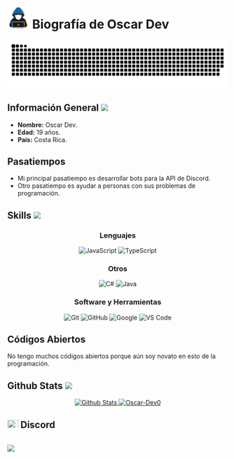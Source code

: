 <!-- Imagen de perfil -->
 # <img src="https://github.com/0xAbdulKhalid/0xAbdulKhalid/raw/main/assets/mdImages/about_me.gif" width="50px" alt="Oscar Dev"> Biografía de Oscar Dev


<!-- Biografía de Oscar Dev -->
<div align="center">
  <a href="https://1999azzar.github.io/1999AZZAR/">
    <img src="./assets/svg/snake.svg" alt="snake"/>
  </a>
</div>

<!-- Información General -->
<section>
  <h2>Información General <img src="https://media.giphy.com/media/hvRJCLFzcasrR4ia7z/giphy.gif" width="35"></h2>
  <ul>
    <li><strong>Nombre:</strong> Oscar Dev.</li>
    <li><strong>Edad:</strong> 19 años.</li>
    <li><strong>País:</strong> Costa Rica.</li>
  </ul>
</section>

<!-- Pasatiempos -->
<section>
  <h2>Pasatiempos</h2>
  <ul>
    <li>Mi principal pasatiempo es desarrollar bots para la API de Discord.</li>
    <li>Otro pasatiempo es ayudar a personas con sus problemas de programación.</li>
  </ul>
</section>

<!-- Skills -->
<section>
  <h2>Skills <img src="https://media2.giphy.com/media/QssGEmpkyEOhBCb7e1/giphy.gif?cid=ecf05e47a0n3gi1bfqntqmob8g9aid1oyj2wr3ds3mg700bl&rid=giphy.gif" width="25"></h2>
  <div align="center">
    <h3>Lenguajes</h3>
    <img src="https://img.shields.io/badge/JavaScript-F7DF1E?style=for-the-badge&logo=javascript&logoColor=black" alt="JavaScript">
    <img src="https://img.shields.io/badge/Typescript-3178C6?style=for-the-badge&logo=typescript&logoColor=black" alt="TypeScript">

<h3>Otros</h3>
    <img src="https://img.shields.io/badge/C%23-512BD4?style=for-the-badge&logo=csharp&logoColor=black" alt="C#">
    <img src="https://img.shields.io/badge/Java-ED8B00?style=for-the-badge&logo=java&logoColor=white" alt="Java">

<h3>Software y Herramientas</h3>
    <img src="https://img.shields.io/badge/git-%23F05033.svg?style=for-the-badge&logo=git&logoColor=white" alt="Git">
    <img src="https://img.shields.io/badge/github-%23121011.svg?style=for-the-badge&logo=github&logoColor=white" alt="GitHub">
    <img src="https://img.shields.io/badge/google-%234285F4.svg?style=for-the-badge&logo=google&logoColor=white" alt="Google">
    <img src="https://img.shields.io/badge/Visual%20Studio%20Code-0078d7.svg?style=for-the-badge&logo=visual-studio-code&logoColor=white" alt="VS Code">
  </div>
</section>

<!-- Códigos Abiertos -->
<section>
  <h2>Códigos Abiertos</h2>
  <p>No tengo muchos códigos abiertos porque aún soy novato en esto de la programación.</p>
</section>

<!-- Github Stats -->
<section>
  <h2>Github Stats <img src="https://media.giphy.com/media/iY8CRBdQXODJSCERIr/giphy.gif" width="35"></h2>
  <div align="center">
    <a href="https://github.com/Oscar-Dev0/">
      <img src="https://github-readme-stats.vercel.app/api?username=Oscar-Dev0&include_all_commits=true&count_private=true&show_icons=true&line_height=20&title_color=7A7ADB&icon_color=2234AE&text_color=D3D3D3&bg_color=0,000000,130F40" width="450" alt="Github Stats">
 <img src="https://github-readme-stats.vercel.app/api/top-langs?username=Oscar-Dev0&show_icons=true&locale=en&layout=compact&line_height=20&title_color=7A7ADB&icon_color=2234AE&text_color=D3D3D3&bg_color=0,000000,130F40" width="375" alt="Oscar-Dev0"/>
    </a>
  </div>
</section>

<!-- Discord -->
<section>
<h2> <img src="./assets/svg/discord.svg" width="25" height="19" /> Discord<h2>
<img src= "https://api.zeew.dev/resources/discord/es/full_card/1070213358051131462">
</section>
